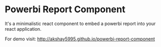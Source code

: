 # Powerbi Report Component

It's a minimalistic react component to embed a powerbi report into your react application.

For demo visit: http://akshay5995.github.io/powerbi-report-component
